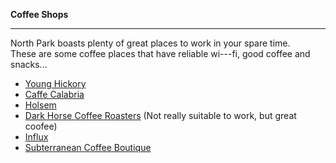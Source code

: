 **Coffee Shops**

-----------

North Park boasts plenty of great places to work in your spare time.  
These are some coffee places that have reliable wi---fi, good coffee and snacks...

- [Young Hickory](http://younghickory.com/contact/)
- [Caffe Calabria](http://caffecalabria.com/)
- [Holsem](http://www.holsemcoffee.com/)
- [Dark Horse Coffee Roasters](http://www.darkhorsecoffeeroasters.com/) (Not really suitable to work, but great coofee)
- [Influx](http://www.influxcafe.com/north-park/)
- [Subterranean Coffee Boutique](http://www.subterraneancoffeeboutique.com/)